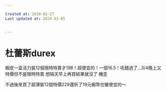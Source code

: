 ```yaml
---

Created at: 2020-02-27
Last updated at: 2020-03-05


---
```


# 杜蕾斯durex


蝦皮一盒活力裝12個限時特賣才198！超便宜的！一個16.5！吼錯過了...3/4晚上又特價但不是限時特賣 想隔天早上再買結果就沒了 機歪

不過後來買了超薄裝12個特價229還折了19元蝦幣也蠻便宜的～

